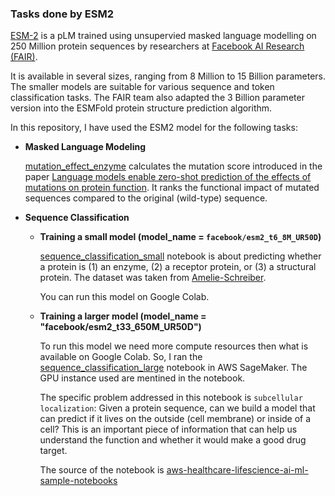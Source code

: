 ### Tasks done by ESM2

[ESM-2](https://www.biorxiv.org/content/10.1101/2022.07.20.500902v1) is a pLM trained using unsupervied masked language modelling on 250 Million protein sequences by researchers at [Facebook AI Research (FAIR)](https://www.biorxiv.org/content/10.1101/2022.07.20.500902v1).

It is available in several sizes, ranging from 8 Million to 15 Billion parameters. The smaller models are suitable for various sequence and token classification tasks. The FAIR team also adapted the 3 Billion parameter version into the ESMFold protein structure prediction algorithm.

In this repository, I have used the ESM2 model for the following tasks:

- **Masked Language Modeling**

  [mutation_effect_enzyme](https://github.com/mabbasiazad/Protein_Language_Models/blob/master/mutation_effect_enzyme.ipynb) calculates the mutation score introduced in the paper [Language models enable zero-shot prediction of the effects of mutations on protein function](https://www.biorxiv.org/content/10.1101/2021.07.09.450648v2). It ranks the functional impact of mutated sequences compared to the original (wild-type) sequence.

- **Sequence Classification**

  - **Training a small model (model_name = `facebook/esm2_t6_8M_UR50D`)**

    [sequence_classification_small](https://github.com/mabbasiazad/Protein_Language_Models/blob/master/sequence_classification_small.ipynb) notebook is about predicting whether a protein is (1) an enzyme, (2) a receptor protein, or (3) a structural protein. The dataset was taken from [Amelie-Schreiber](https://github.com/Amelie-Schreiber/esm2_masked_lm/blob/main/sequence_classification.ipynb).

    You can run this model on Google Colab.

  - **Training a larger model (model_name = "facebook/esm2_t33_650M_UR50D")**

    To run this model we need more compute resources then what is available on Google Colab. So, I ran the [sequence_classification_large](https://github.com/mabbasiazad/Protein_Language_Models/tree/master/sequence_classification_large/finetune_esm_on_deeploc) notebook in AWS SageMaker. The GPU instance used are mentined in the notebook.

    The specific problem addressed in this notebook is `subcellular localization`: Given a protein sequence, can we build a model that can predict if it lives on the outside (cell membrane) or inside of a cell? This is an important piece of information that can help us understand the function and whether it would make a good drug target.

    The source of the notebook is [aws-healthcare-lifescience-ai-ml-sample-notebooks](https://github.com/aws-samples/aws-healthcare-lifescience-ai-ml-sample-notebooks/tree/main/workshops/Protein_Language_Modelling/finetune_esm_on_deeploc)


